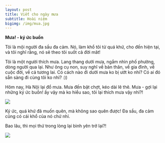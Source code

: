 ```yaml
---
layout: post
title: Viết cho ngày mưa
subtitle: Hoài niệm
bigimg: /img/mua.jpg
---
```


**Mưa! - ký ức buồn**

Tôi là mội người đa sầu đa cảm. Nó, làm khổ tôi từ quá khứ, cho đến hiện tại, và tôi nghĩ rằng, nó sẽ theo tôi suốt cả đời mât!

Tôi là một người thích mưa. Lang thang dưới mưa, ngắm nhìn phố phường, dòng người qua lại. Như ông cụ non, suy nghĩ về bản thân, về gia đình, về cuộc đời, về cả tương lai. Có cách nào đi dưới mưa ko bị ướt ko nhỉ? Có ai đó sẵn sàng đi cùng tôi ko nhỉ? :))

Hôm nay, Hà Nội lại đổ mưa. Mưa đến bật chợt, kéo dài lê thê. Mưa - gợi lại những ký ức buồn! ấy vậy mà ko hiểu sao, tôi lại thích mưa vậy nhỉ?!

![](https://phunudep.com/wp-content/uploads/2016/01/nhung-hinh-anh-ve-mua-dep-nhat-so-9.jpg)

Ký ức, quá khứ đã muốn quên, mà không sao quên được! Đa sầu, đa cảm cũng có cái khổ của nó chứ nhỉ.

Bao lâu, thì mọi thứ trong lòng lại bình yên trở lại?!

![](https://www.youtube.com/embed/bm6ChqzU3lI)
